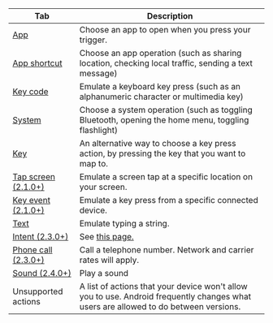 Tab | Description |
|-|-|
| [App](../user-guide/actions#app) | Choose an app to open when you press your trigger. |
| [App shortcut](../user-guide/actions#app-shortcut) | Choose an app operation (such as sharing location, checking local traffic, sending a text message) |
| [Key code](../user-guide/actions#key-code) | Emulate a keyboard key press (such as an alphanumeric character or multimedia key) |
| [System](../user-guide/actions#system) | Choose a system operation (such as toggling Bluetooth, opening the home menu, toggling flashlight) |
| [Key](../user-guide/actions#key) | An alternative way to choose a key press action, by pressing the key that you want to map to. |
| [Tap screen (2.1.0+)](../user-guide/actions#tap-screen-210) | Emulate a screen tap at a specific location on your screen. |
| [Key event (2.1.0+)](../user-guide/actions#key-event-210) | Emulate a key press from a specific connected device. |
| [Text](../user-guide/actions#text) | Emulate typing a string. |
| [Intent (2.3.0+)](../user-guide/actions#intent-230) | See [this page.](../user-guide/actions/#intent-230) |
| [Phone call (2.3.0+)](../user-guide/actions#phone-call-230) | Call a telephone number. Network and carrier rates will apply. |
| [Sound (2.4.0+)](../user-guide/actions#sound-240) | Play a sound |
| Unsupported actions | A list of actions that your device won't allow you to use. Android frequently changes what users are allowed to do between versions. |